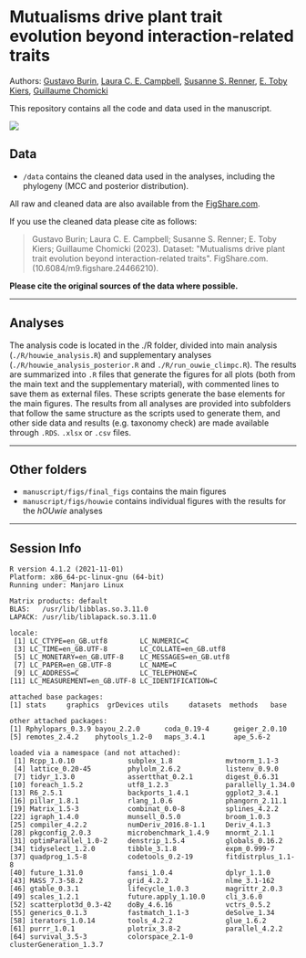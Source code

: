 # Mutualisms drive plant trait evolution beyond interaction-related traits

Authors: [Gustavo Burin](mailto:gustavo.burin@nhm.ac.uk), [Laura C. E. Campbell](mailto:laura.campbell@durham.ac.uk), [Susanne S. Renner](mailto:srenner@wustl.edu), [E. Toby Kiers](mailto:toby.kiers@vu.nl), [Guillaume Chomicki](mailto:guillaume.chomicki@durham.ac.uk)

This repository contains all the code and data used in the manuscript.

![](manuscript/final_figs/Fig1.png)

## Data

* `/data` contains the cleaned data used in the analyses, including the phylogeny (MCC and posterior distribution).

All raw and cleaned data are also available from the [FigShare.com](10.6084/m9.figshare.24466210). 

If you use the cleaned data please cite as follows: 
> Gustavo Burin; Laura C. E. Campbell; Susanne S. Renner; E. Toby Kiers; Guillaume Chomicki (2023). Dataset: "Mutualisms drive plant trait evolution beyond interaction-related traits". FigShare.com. (10.6084/m9.figshare.24466210).

**Please cite the original sources of the data where possible.**

-------
## Analyses
The analysis code is located in the ./R folder, divided into main analysis (`./R/houwie_analysis.R`) and supplementary analyses (`./R/houwie_analysis_posterior.R` and `./R/run_ouwie_climpc.R`). The results are summarized into `.R` files that generate the figures for all plots (both from the main text and the supplementary material), with commented lines to save them as external files. These scripts generate the base elements for the main figures. The results from all analyses are provided into subfolders that follow the same structure as the scripts used to generate them, and other side data and results (e.g. taxonomy check) are made available through `.RDS`. `.xlsx` or `.csv` files.

-------
## Other folders

* `manuscript/figs/final_figs` contains the main figures
* `manuscript/figs/houwie` contains individual figures with the results for the _hOUwie_ analyses

-------
## Session Info

```
R version 4.1.2 (2021-11-01)
Platform: x86_64-pc-linux-gnu (64-bit)
Running under: Manjaro Linux

Matrix products: default
BLAS:   /usr/lib/libblas.so.3.11.0
LAPACK: /usr/lib/liblapack.so.3.11.0

locale:
 [1] LC_CTYPE=en_GB.utf8        LC_NUMERIC=C              
 [3] LC_TIME=en_GB.UTF-8        LC_COLLATE=en_GB.utf8     
 [5] LC_MONETARY=en_GB.UTF-8    LC_MESSAGES=en_GB.utf8    
 [7] LC_PAPER=en_GB.UTF-8       LC_NAME=C                 
 [9] LC_ADDRESS=C               LC_TELEPHONE=C            
[11] LC_MEASUREMENT=en_GB.UTF-8 LC_IDENTIFICATION=C       

attached base packages:
[1] stats     graphics  grDevices utils     datasets  methods   base     

other attached packages:
[1] Rphylopars_0.3.9 bayou_2.2.0      coda_0.19-4      geiger_2.0.10   
[5] remotes_2.4.2    phytools_1.2-0   maps_3.4.1       ape_5.6-2       

loaded via a namespace (and not attached):
 [1] Rcpp_1.0.10             subplex_1.8             mvtnorm_1.1-3          
 [4] lattice_0.20-45         phylolm_2.6.2           listenv_0.9.0          
 [7] tidyr_1.3.0             assertthat_0.2.1        digest_0.6.31          
[10] foreach_1.5.2           utf8_1.2.3              parallelly_1.34.0      
[13] R6_2.5.1                backports_1.4.1         ggplot2_3.4.1          
[16] pillar_1.8.1            rlang_1.0.6             phangorn_2.11.1        
[19] Matrix_1.5-3            combinat_0.0-8          splines_4.2.2          
[22] igraph_1.4.0            munsell_0.5.0           broom_1.0.3            
[25] compiler_4.2.2          numDeriv_2016.8-1.1     Deriv_4.1.3            
[28] pkgconfig_2.0.3         microbenchmark_1.4.9    mnormt_2.1.1           
[31] optimParallel_1.0-2     denstrip_1.5.4          globals_0.16.2         
[34] tidyselect_1.2.0        tibble_3.1.8            expm_0.999-7           
[37] quadprog_1.5-8          codetools_0.2-19        fitdistrplus_1.1-8     
[40] future_1.31.0           fansi_1.0.4             dplyr_1.1.0            
[43] MASS_7.3-58.2           grid_4.2.2              nlme_3.1-162           
[46] gtable_0.3.1            lifecycle_1.0.3         magrittr_2.0.3         
[49] scales_1.2.1            future.apply_1.10.0     cli_3.6.0              
[52] scatterplot3d_0.3-42    doBy_4.6.16             vctrs_0.5.2            
[55] generics_0.1.3          fastmatch_1.1-3         deSolve_1.34           
[58] iterators_1.0.14        tools_4.2.2             glue_1.6.2             
[61] purrr_1.0.1             plotrix_3.8-2           parallel_4.2.2         
[64] survival_3.5-3          colorspace_2.1-0        clusterGeneration_1.3.7
```
